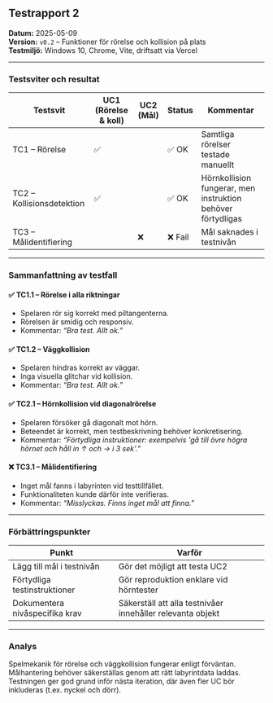 ## Testrapport 2

**Datum:** 2025-05-09\
**Version:** `v0.2` – Funktioner för rörelse och kollision på plats\
**Testmiljö:** Windows 10, Chrome, Vite, driftsatt via Vercel

---

### Testsviter och resultat

| Testsvit | UC1 (Rörelse & koll) | UC2 (Mål) | Status | Kommentar |
|----------|----------------------|-----------|--------|-----------|
| TC1 – Rörelse | :white_check_mark: |  | :white_check_mark: OK | Samtliga rörelser testade manuellt |
| TC2 – Kollisionsdetektion | :white_check_mark: |  | :white_check_mark: OK | Hörnkollision fungerar, men instruktion behöver förtydligas |
| TC3 – Målidentifiering |  | :x: | :x: Fail | Mål saknades i testnivån |

---

### Sammanfattning av testfall

#### :white_check_mark: **TC1.1 – Rörelse i alla riktningar**

* Spelaren rör sig korrekt med piltangenterna.
* Rörelsen är smidig och responsiv.
* Kommentar: _“Bra test. Allt ok.”_

#### :white_check_mark: **TC1.2 – Väggkollision**

* Spelaren hindras korrekt av väggar.
* Inga visuella glitchar vid kollision.
* Kommentar: _“Bra test. Allt ok.”_

#### :white_check_mark: **TC2.1 – Hörnkollision vid diagonalrörelse**

* Spelaren försöker gå diagonalt mot hörn.
* Beteendet är korrekt, men testbeskrivning behöver konkretisering.
* Kommentar: _“Förtydliga instruktioner: exempelvis 'gå till övre högra hörnet och håll in ↑ och → i 3 sek'.”_

#### :x: **TC3.1 – Målidentifiering**

* Inget mål fanns i labyrinten vid testtillfället.
* Funktionaliteten kunde därför inte verifieras.
* Kommentar: _“Misslyckas. Finns inget mål att finna.”_

---

### Förbättringspunkter

| Punkt | Varför |
|-------|--------|
| Lägg till mål i testnivån | Gör det möjligt att testa UC2 |
| Förtydliga testinstruktioner | Gör reproduktion enklare vid hörntester |
| Dokumentera nivåspecifika krav | Säkerställ att alla testnivåer innehåller relevanta objekt |

---

### Analys

Spelmekanik för rörelse och väggkollision fungerar enligt förväntan. Målhantering behöver säkerställas genom att rätt labyrintdata laddas. Testningen ger god grund inför nästa iteration, där även fler UC bör inkluderas (t.ex. nyckel och dörr).
